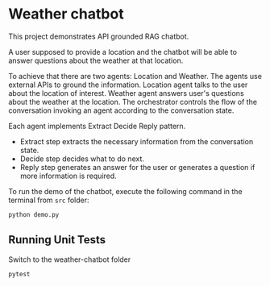 # Weather chatbot

This project demonstrates API grounded RAG chatbot.

A user supposed to provide a location and the chatbot will be able to answer questions about the weather at that location.

To achieve that there are two agents: Location and Weather. The agents use external APIs to ground the information.
Location agent talks to the user about the location of interest.
Weather agent answers user's questions about the weather at the location.
The orchestrator controls the flow of the conversation invoking an agent according to the conversation state.

Each agent implements Extract Decide Reply pattern.

- Extract step extracts the necessary information from the
conversation state.
- Decide step decides what to do next.
- Reply step generates an answer for the user or generates a question if more information is required.

To run the demo of the chatbot, execute the following command in the terminal from `src` folder:

```bash
python demo.py 
```

## Running Unit Tests

Switch to the weather-chatbot folder

```bash
pytest
```
